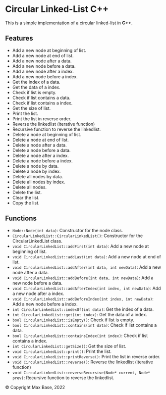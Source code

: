 # Circular Linked-List C++

This is a simple implementation of a circular linked-list in **C++**.

## Features

- Add a new node at beginning of list.
- Add a new node at end of list.
- Add a new node after a data.
- Add a new node before a data.
- Add a new node after a index.
- Add a new node before a index.
- Get the index of a data.
- Get the data of a index.
- Check if list is empty.
- Check if list contains a data.
- Check if list contains a index.
- Get the size of list.
- Print the list.
- Print the list in reverse order.
- Reverse the linkedlist (iterative function)
- Recursive function to reverse the linkedlist.
- Delete a node at beginning of list.
- Delete a node at end of list.
- Delete a node after a data.
- Delete a node before a data.
- Delete a node after a index.
- Delete a node before a index.
- Delete a node by data.
- Delete a node by index.
- Delete all nodes by data.
- Delete all nodes by index.
- Delete all nodes.
- Delete the list.
- Clear the list.
- Copy the list.

## Functions

- `Node::Node(int data)`: Constructor for the node class.
- `CircularLinkedList::CircularLinkedList()`: Constructor for the CircularLinkedList class.
- `void CircularLinkedList::addFirst(int data)`: Add a new node at beginning of list.
- `void CircularLinkedList::addLast(int data)`: Add a new node at end of list.
- `void CircularLinkedList::addAfter(int data, int newData)`: Add a new node after a data.
- `void CircularLinkedList::addBefore(int data, int newData)`: Add a new node before a data.
- `void CircularLinkedList::addAfterIndex(int index, int newData)`: Add a new node after a index.
- `void CircularLinkedList::addBeforeIndex(int index, int newData)`: Add a new node before a index.
- `int CircularLinkedList::indexOf(int data)`: Get the index of a data.
- `int CircularLinkedList::get(int index)`: Get the data of a index.
- `bool CircularLinkedList::isEmpty()`: Check if list is empty.
- `bool CircularLinkedList::contains(int data)`: Check if list contains a data.
- `bool CircularLinkedList::containsIndex(int index)`: Check if list contains a index.
- `int CircularLinkedList::getSize()`: Get the size of list.
- `void CircularLinkedList::print()`: Print the list.
- `void CircularLinkedList::printReverse()`: Print the list in reverse order.
- `void CircularLinkedList::reverse()`: Reverse the linkedlist (iterative function)
- `void CircularLinkedList::reverseRecursive(Node* current, Node* prev)`: Recursive function to reverse the linkedlist.

© Copyright Max Base, 2022
